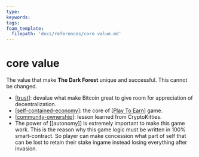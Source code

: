 ```yaml
---
type: 
keywords: 
tags: 
foam_template:
  filepath: 'docs/references/core value.md' 
---
```


# core value

The value that make **The Dark Forest** unique and successful. This cannot be changed.

- [[trust]]: devalue what make Bitcoin great to give room for appreciation of decentralization.
- [[self-contained-economy]]: the core of [[Play To Earn]] game.
- [[community-ownership]]: lesson learned from CryptoKitties.
- The power of [[autonomy]] is extremely important to make this game work. This is the reason why this game logic must be written in 100% smart-contract. So player can make concession what part of self that can be lost to retain their stake ingame instead losing everything after invasion.

[//begin]: # "Autogenerated link references for markdown compatibility"
[trust]: trust.md "trust"
[self-contained-economy]: self-contained-economy.md "self-contained-economy"
[Play To Earn]: <Play To Earn.md> "Play To Earn"
[community-ownership]: community-ownership.md "community-ownership"
[//end]: # "Autogenerated link references"
